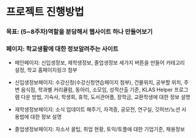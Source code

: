 # 프로젝트 진행방법

### 목표: (5~8주차)역할을 분담해서 웹사이트 하나 만들어보기

### 페이지: 학교생활에 대한 정보알려주는 사이트
- 메인페이지: 신입생정보, 재학생정보, 졸업생정보 세가지 버튼을 만들어 카테고리 설정, 학교 홈페이지링크 첨부

- 신입생정보페이지:
  수강신청(수강신청연습페이지 첨부), 건물위치, 공부할 위치, 주변 음식점, 학과별 커리큘럼, 동아리, 소모임, 성적산출 기준, KLAS Helper 프로그램 다운 방법, 기숙사, 학생회, 휴학, 도서관어플, 장학금, 교환학생에 대한 정보 설명


- 재학생정보페이지: 소식 업데이트 해주기, 자격증, 공모전, 연구실, 깃허브/노션 사용법에 대한 정보 설명


- 졸업생정보페이지: 자소서 꿀팁, 취업 현황, 토익/토플에 대한 기업기준, 채용정보
